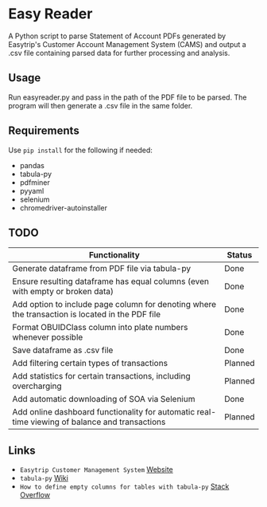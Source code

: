 # Easy Reader

A Python script to parse Statement of Account PDFs generated by Easytrip's Customer Account Management System (CAMS) and output a .csv file containing parsed data for further processing and analysis.

## Usage

Run easyreader.py and pass in the path of the PDF file to be parsed. The program will then generate a .csv file in the same folder.

## Requirements

Use `pip install` for the following if needed:

- pandas
- tabula-py
- pdfminer
- pyyaml
- selenium
- chromedriver-autoinstaller

## TODO

| Functionality | Status |
| - | - |
| Generate dataframe from PDF file via tabula-py | Done |
| Ensure resulting dataframe has equal columns (even with empty or broken data) | Done |
| Add option to include page column for denoting where the transaction is located in the PDF file | Done |
| Format OBUIDClass column into plate numbers whenever possible | Done |
| Save dataframe as .csv file | Done |
| Add filtering certain types of transactions | Planned |
| Add statistics for certain transactions, including overcharging | Planned |
| Add automatic downloading of SOA via Selenium | Done |
| Add online dashboard functionality for automatic real-time viewing of balance and transactions | Planned |

## Links

- `Easytrip Customer Management System` [Website](https://myeasytripcams.easytrip.ph/CAMS/)
- `tabula-py` [Wiki](https://tabula-py.readthedocs.io/en/latest/)
- `How to define empty columns for tables with tabula-py` [Stack Overflow](https://stackoverflow.com/questions/56065307/how-can-i-stop-tabula-from-automatically-dropping-empty-columns/71553990#71553990)
